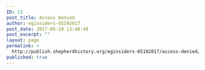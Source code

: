 ```yaml
---
ID: 13
post_title: Access Denied
author: eginsiders-05192017
post_date: 2017-05-19 13:48:49
post_excerpt: ""
layout: page
permalink: >
  http://publish.shepherdhistory.org/eginsiders-05192017/access-denied/
published: true
---
```

<!-- Here be dragons. -->